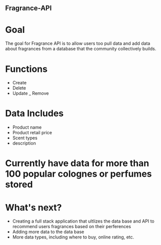 ## Fragrance-API

# Goal
The goal for Fragrance API is to allow users too pull data and add data about fragrances from a database that the community collectively builds.

# Functions
- Create
- Delete
- Update
_ Remove

# Data Includes
- Product name
- Product retail price
- Scent types
- description

# Currently have data for more than 100 popular colognes or perfumes stored

# What's next?
- Creating a full stack application that ultlizes the data base and API to recommend users fragrances based on their perferences
- Adding more data to the data base
- More data types, including where to buy, online rating, etc.
